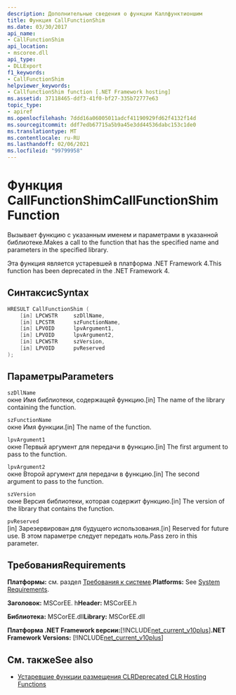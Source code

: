 ```yaml
---
description: Дополнительные сведения о функции Каллфунктионшим
title: Функция CallFunctionShim
ms.date: 03/30/2017
api_name:
- CallFunctionShim
api_location:
- mscoree.dll
api_type:
- DLLExport
f1_keywords:
- CallFunctionShim
helpviewer_keywords:
- CallfunctionShim function [.NET Framework hosting]
ms.assetid: 37118465-ddf3-41f0-bf27-335b72777e63
topic_type:
- apiref
ms.openlocfilehash: 7ddd16a06005011adcf41190929fd62f4132f14d
ms.sourcegitcommit: ddf7edb67715a5b9a45e3dd44536dabc153c1de0
ms.translationtype: MT
ms.contentlocale: ru-RU
ms.lasthandoff: 02/06/2021
ms.locfileid: "99799958"
---
```

# <a name="callfunctionshim-function"></a><span data-ttu-id="0edc7-103">Функция CallFunctionShim</span><span class="sxs-lookup"><span data-stu-id="0edc7-103">CallFunctionShim Function</span></span>

<span data-ttu-id="0edc7-104">Вызывает функцию с указанным именем и параметрами в указанной библиотеке.</span><span class="sxs-lookup"><span data-stu-id="0edc7-104">Makes a call to the function that has the specified name and parameters in the specified library.</span></span>  
  
 <span data-ttu-id="0edc7-105">Эта функция является устаревшей в платформа .NET Framework 4.</span><span class="sxs-lookup"><span data-stu-id="0edc7-105">This function has been deprecated in the .NET Framework 4.</span></span>  
  
## <a name="syntax"></a><span data-ttu-id="0edc7-106">Синтаксис</span><span class="sxs-lookup"><span data-stu-id="0edc7-106">Syntax</span></span>  
  
```cpp  
HRESULT CallFunctionShim (  
    [in] LPCWSTR     szDllName,  
    [in] LPCSTR      szFunctionName,  
    [in] LPVOID      lpvArgument1,  
    [in] LPVOID      lpvArgument2,  
    [in] LPCWSTR     szVersion,  
    [in] LPVOID      pvReserved  
);  
```  
  
## <a name="parameters"></a><span data-ttu-id="0edc7-107">Параметры</span><span class="sxs-lookup"><span data-stu-id="0edc7-107">Parameters</span></span>  

 `szDllName`  
 <span data-ttu-id="0edc7-108">окне Имя библиотеки, содержащей функцию.</span><span class="sxs-lookup"><span data-stu-id="0edc7-108">[in] The name of the library containing the function.</span></span>  
  
 `szFunctionName`  
 <span data-ttu-id="0edc7-109">окне Имя функции.</span><span class="sxs-lookup"><span data-stu-id="0edc7-109">[in] The name of the function.</span></span>  
  
 `lpvArgument1`  
 <span data-ttu-id="0edc7-110">окне Первый аргумент для передачи в функцию.</span><span class="sxs-lookup"><span data-stu-id="0edc7-110">[in] The first argument to pass to the function.</span></span>  
  
 `lpvArgument2`  
 <span data-ttu-id="0edc7-111">окне Второй аргумент для передачи в функцию.</span><span class="sxs-lookup"><span data-stu-id="0edc7-111">[in] The second argument to pass to the function.</span></span>  
  
 `szVersion`  
 <span data-ttu-id="0edc7-112">окне Версия библиотеки, которая содержит функцию.</span><span class="sxs-lookup"><span data-stu-id="0edc7-112">[in] The version of the library that contains the function.</span></span>  
  
 `pvReserved`  
 <span data-ttu-id="0edc7-113">[in] Зарезервирован для будущего использования.</span><span class="sxs-lookup"><span data-stu-id="0edc7-113">[in] Reserved for future use.</span></span> <span data-ttu-id="0edc7-114">В этом параметре следует передать ноль.</span><span class="sxs-lookup"><span data-stu-id="0edc7-114">Pass zero in this parameter.</span></span>  
  
## <a name="requirements"></a><span data-ttu-id="0edc7-115">Требования</span><span class="sxs-lookup"><span data-stu-id="0edc7-115">Requirements</span></span>  

 <span data-ttu-id="0edc7-116">**Платформы:** см. раздел [Требования к системе](../../get-started/system-requirements.md).</span><span class="sxs-lookup"><span data-stu-id="0edc7-116">**Platforms:** See [System Requirements](../../get-started/system-requirements.md).</span></span>  
  
 <span data-ttu-id="0edc7-117">**Заголовок:** MSCorEE. h</span><span class="sxs-lookup"><span data-stu-id="0edc7-117">**Header:** MSCorEE.h</span></span>  
  
 <span data-ttu-id="0edc7-118">**Библиотека:** MSCorEE.dll</span><span class="sxs-lookup"><span data-stu-id="0edc7-118">**Library:** MSCorEE.dll</span></span>  
  
 <span data-ttu-id="0edc7-119">**Платформа .NET Framework версии:**[!INCLUDE[net_current_v10plus](../../../../includes/net-current-v10plus-md.md)]</span><span class="sxs-lookup"><span data-stu-id="0edc7-119">**.NET Framework Versions:** [!INCLUDE[net_current_v10plus](../../../../includes/net-current-v10plus-md.md)]</span></span>  
  
## <a name="see-also"></a><span data-ttu-id="0edc7-120">См. также</span><span class="sxs-lookup"><span data-stu-id="0edc7-120">See also</span></span>

- [<span data-ttu-id="0edc7-121">Устаревшие функции размещения CLR</span><span class="sxs-lookup"><span data-stu-id="0edc7-121">Deprecated CLR Hosting Functions</span></span>](deprecated-clr-hosting-functions.md)
